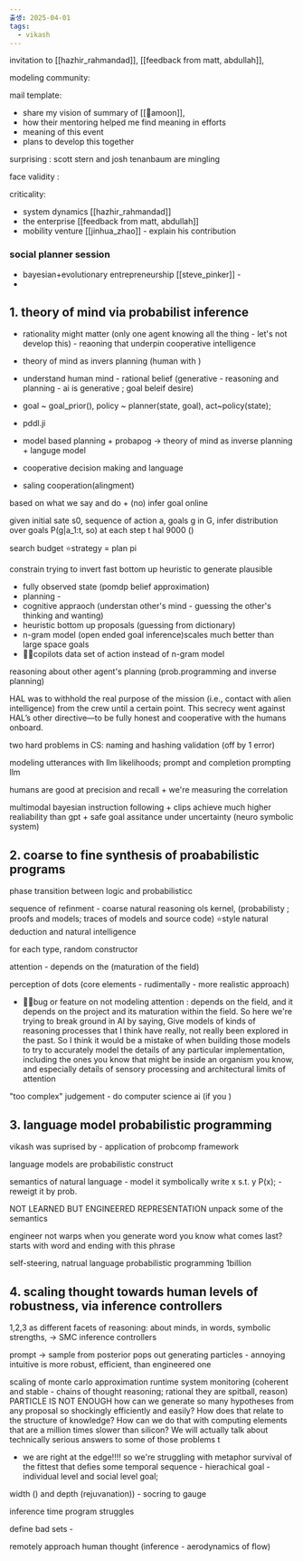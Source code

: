 ```yaml
---
출생: 2025-04-01
tags:
  - vikash
---
```



invitation
to [[hazhir_rahmandad]], [[feedback from matt, abdullah]], 

modeling community: 

mail template: 
- share my vision of summary of [[🌙amoon]], 
- how their mentoring helped me find meaning in efforts
- meaning of this event 
- plans to develop this together

surprising : scott stern and josh tenanbaum are mingling 

face validity : 

criticality: 

- system dynamics [[hazhir_rahmandad]]
- the enterprise [[feedback from matt, abdullah]]
- mobility venture [[jinhua_zhao]] - explain his contribution
### social planner session
- bayesian+evolutionary entrepreneurship [[steve_pinker]] - 
- 


## 1. theory of mind via probabilist inference

- rationality might matter (only one agent knowing all the thing - let's not develop this) - reaoning that underpin cooperative intelligence

- theory of mind as invers planning (human with ) 
- understand human mind - rational belief  (generative - reasoning and planning - ai is generative ; goal beleif desire)
- goal ~ goal_prior(), policy ~ planner(state, goal), act~policy(state); 
- pddl.ji
- model based planning + probapog -> theory of mind as inverse planning + languge model 
- cooperative decision making and language
- saling cooperation(alingment)

based on what we say and do + (no)
infer goal online

given initial sate s0, sequence of action a, goals g in G, 
infer distribution over goals P(g|a_1:t, so) at each step t
hal 9000 ()

search budget
⭐️strategy = plan pi

constrain trying to invert
fast bottom up heuristic to generate plausible
- fully observed state (pomdp belief approximation)
- planning - 
- cognitive appraoch (understan other's mind - guessing the other's thinking and wanting)
- heuristic bottom up proposals (guessing from dictionary)
- n-gram model (open ended goal inference)scales much better than large space goals
- 🙋‍♀️copilots data set of action instead of n-gram model

reasoning about other agent's planning (prob.programming and inverse planning)

HAL was to withhold the real purpose of the mission (i.e., contact with alien intelligence) from the crew until a certain point. This secrecy went against HAL’s other directive—to be fully honest and cooperative with the humans onboard.

two hard problems in CS: naming and hashing validation (off by 1 error)

modeling utterances with llm likelihoods; prompt and completion
prompting llm

humans are good at precision and recall + we're measuring the correlation

multimodal bayesian instruction following + clips achieve much higher realiability than gpt + safe goal assitance under uncertainty (neuro symbolic system)

## 2. coarse to fine synthesis of proababilistic programs

phase transition between logic and probabilisticc 

sequence of refinment - coarse 
natural reasoning ols kernel, (probabilisty ; proofs and models; traces of models and source code)
⭐️style
natural deduction and natural intelligence

for each type, random constructor

attention - depends on the (maturation of the field)

perception of dots (core elements - rudimentally - more realistic approach)
- 🙋‍♀️bug or feature on not modeling attention : depends on the field, and it depends on the project and its maturation within the field. So here we're trying to break ground in AI by saying, Give models of kinds of reasoning processes that I think have really, not really been explored in the past. So I think it would be a mistake of when building those models to try to accurately model the details of any particular implementation, including the ones you know that might be inside an organism you know, and especially details of sensory processing and architectural limits of attention

"too complex" judgement - do computer science ai (if you )
## 3. language model probabilistic programming

vikash was suprised by - application of probcomp framework

language models are probabilistic construct

semantics of natural language - model it symbolically 
write x s.t. y P(x); - reweigt it by prob. 

NOT LEARNED BUT ENGINEERED REPRESENTATION
unpack some of the semantics

engineer not warps 
when you generate word you know what comes last? starts with word and ending with this phrase 

self-steering, natrual language probabilistic programming 1billion

## 4. scaling thought towards human levels of robustness, via inference controllers

1,2,3 as different facets of reasoning: about minds, in words, symbolic strengths, -> SMC
inference controllers 

prompt -> sample from posterior pops out
generating particles - annoying 
intuitive is more robust, efficient, than engineered one

scaling of monte carlo approximation
runtime system monitoring (coherent and stable - chains of thought reasoning; rational they are spitball, reason)
PARTICLE IS NOT ENOUGH
how can we generate so many hypotheses from any proposal so shockingly efficiently and easily? How does that relate to the structure of knowledge? How can we do that with computing elements that are a million times slower than silicon? We will actually talk about technically serious answers to some of those problems t

- we are right at the edge!!!! so we're struggling with metaphor 
survival of the fittest that defies some temporal sequence - hierachical goal - individual level and social level goal; 

width () and depth (rejuvanation)) - socring to gauge

inference time program struggles

define bad sets - 

remotely approach human thought (inference - aerodynamics of flow)
